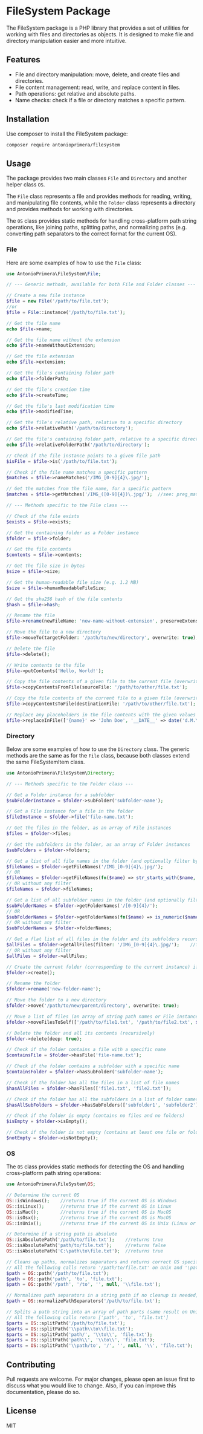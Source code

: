 # FileSystem Package

The FileSystem package is a PHP library that provides a set of utilities for working with files and directories
as objects. It is designed to make file and directory manipulation easier and more intuitive.

## Features

- File and directory manipulation: move, delete, and create files and directories.
- File content management: read, write, and replace content in files.
- Path operations: get relative and absolute paths.
- Name checks: check if a file or directory matches a specific pattern.

## Installation

Use composer to install the FileSystem package:

```bash
composer require antonioprimera/filesystem
```

## Usage

The package provides two main classes `File` and `Directory` and another helper class `OS`.

The `File` class represents a file and provides methods for reading, writing, and manipulating file contents,
while the `Folder` class represents a directory and provides methods for working with directories.

The `OS` class provides static methods for handling cross-platform path string operations, like joining paths,
splitting paths, and normalizing paths (e.g. converting path separators to the correct format for the current OS).

### File

Here are some examples of how to use the `File` class:

```php
use AntonioPrimera\FileSystem\File;

// --- Generic methods, available for both File and Folder classes ---

// Create a new file instance
$file = new File('/path/to/file.txt');
//or
$file = File::instance('/path/to/file.txt');

// Get the file name
echo $file->name;

// Get the file name without the extension
echo $file->nameWithoutExtension;

// Get the file extension
echo $file->extension;

// Get the file's containing folder path
echo $file->folderPath;

// Get the file's creation time
echo $file->createTime;

// Get the file's last modification time
echo $file->modifiedTime;

// Get the file's relative path, relative to a specific directory
echo $file->relativePath('/path/to/directory');

// Get the file's containing folder path, relative to a specific directory
echo $file->relativeFolderPath('/path/to/directory');

// Check if the file instance points to a given file path
$isFile = $file->is('/path/to/file.txt');

// Check if the file name matches a specific pattern
$matches = $file->nameMatches('/IMG_[0-9]{4}\.jpg/');

// Get the matches from the file name, for a specific pattern
$matches = $file->getMatches('/IMG_([0-9]{4})\.jpg/');  //see: preg_match for the return value

// --- Methods specific to the File class ---

// Check if the file exists
$exists = $file->exists;

// Get the containing folder as a Folder instance
$folder = $file->folder;

// Get the file contents
$contents = $file->contents;

// Get the file size in bytes
$size = $file->size;

// Get the human-readable file size (e.g. 1.2 MB)
$size = $file->humanReadableFileSize;

// Get the sha256 hash of the file contents
$hash = $file->hash;

// Rename the file
$file->rename(newFileName: 'new-name-without-extension', preserveExtension: true);

// Move the file to a new directory
$file->moveTo(targetFolder: '/path/to/new/directory', overwrite: true);

// Delete the file
$file->delete();

// Write contents to the file
$file->putContents('Hello, World!');

// Copy the file contents of a given file to the current file (overwriting the current file)
$file->copyContentsFromFile(sourceFile: '/path/to/other/file.txt');

// Copy the file contents of the current file to a given file (overwriting the target file)
$file->copyContentsToFile(destinationFile: '/path/to/other/file.txt');

// Replace any placeholders in the file contents with the given values
$file->replaceInFile(['{name}' => 'John Doe', '__DATE__' => date('d.M.Y')]);
```

### Directory

Below are some examples of how to use the `Directory` class. The generic methods are the same as for the `File` class,
because both classes extend the same FileSystemItem class.

```php
use AntonioPrimera\FileSystem\Directory;

// --- Methods specific to the Folder class ---

// Get a Folder instance for a subfolder
$subFolderInstance = $folder->subFolder('subfolder-name');

// Get a File instance for a file in the folder
$fileInstance = $folder->file('file-name.txt');

// Get the files in the folder, as an array of File instances
$files = $folder->files;

// Get the subfolders in the folder, as an array of Folder instances
$subFolders = $folder->folders;

// Get a list of all file names in the folder (and optionally filter by a pattern or using a callable)
$fileNames = $folder->getFileNames('/IMG_[0-9]{4}\.jpg/');
// OR
$fileNames = $folder->getFileNames(fn($name) => str_starts_with($name, 'IMG_'));
// OR without any filter
$fileNames = $folder->fileNames;

// Get a list of all subfolder names in the folder (and optionally filter by a pattern or using a callable)
$subFolderNames = $folder->getFolderNames('/[0-9]{4}/');
// OR
$subFolderNames = $folder->getFolderNames(fn($name) => is_numeric($name));
// OR without any filter
$subFolderNames = $folder->folderNames;

// Get a flat list of all files in the folder and its subfolders recursively, as an array of File instances
$allFiles = $folder->getAllFiles(filter: '/IMG_[0-9]{4}\.jpg/');    //filter by a pattern or using a callable
// OR without any filter
$allFiles = $folder->allFiles;

// Create the current folder (corresponding to the current instance) if it doesn't exist
$folder->create();

// Rename the folder
$folder->rename('new-folder-name');

// Move the folder to a new directory
$folder->move('/path/to/new/parent/directory', overwrite: true);

// Move a list of files (an array of string path names or File instances) to the folder
$folder->moveFilesToSelf(['/path/to/file1.txt', '/path/to/file2.txt', $fileInstance]);

// Delete the folder and all its contents (recursively)
$folder->delete(deep: true);

// Check if the folder contains a file with a specific name
$containsFile = $folder->hasFile('file-name.txt');

// Check if the folder contains a subfolder with a specific name
$containsFolder = $folder->hasSubFolder('subfolder-name');

// Check if the folder has all the files in a list of file names
$hasAllFiles = $folder->hasFiles(['file1.txt', 'file2.txt']);

// Check if the folder has all the subfolders in a list of folder names
$hasAllSubFolders = $folder->hasSubFolders(['subfolder1', 'subfolder2']);

// Check if the folder is empty (contains no files and no folders)
$isEmpty = $folder->isEmpty();

// Check if the folder is not empty (contains at least one file or folder)
$notEmpty = $folder->isNotEmpty();
```

### OS

The `OS` class provides static methods for detecting the OS and handling cross-platform path string operations:

```php
use AntonioPrimera\FileSystem\OS;

// Determine the current OS
OS::isWindows();    //returns true if the current OS is Windows
OS::isLinux();      //returns true if the current OS is Linux
OS::isMac();        //returns true if the current OS is MacOS
OS::isOsx();        //returns true if the current OS is MacOS
OS::isUnix();       //returns true if the current OS is Unix (Linux or MacOS)

// Determine if a string path is absolute
OS::isAbsolutePath('/path/to/file.txt');    //returns true
OS::isAbsolutePath('path/to/file.txt');     //returns false
OS::isAbsolutePath('C:\path\to\file.txt');  //returns true

// Cleans up paths, normalizes separators and returns correct OS specific paths
// All the following calls return '/path/to/file.txt' on Unix and '\path\to\file.txt' on Windows
$path = OS::path('/path/to/file.txt');
$path = OS::path('path', 'to', 'file.txt');
$path = OS::path('/path', '/to', '', null, '\\file.txt');

// Normalizes path separators in a string path if no cleanup is needed, returns '/path/to/file.txt' on Unix, '\path\to\file.txt' on Windows
$path = OS::normalizePathSeparators('/path/to/file.txt');

// Splits a path string into an array of path parts (same result on Unix and Windows)
// All the following calls return ['path', 'to', 'file.txt']
$parts = OS::splitPath('/path/to/file.txt');
$parts = OS::splitPath('\\path\\to\\file.txt');
$parts = OS::splitPath('path/', '\\to\\', 'file.txt');                  //works with mixed separators
$parts = OS::splitPath('path\\', '\\to\\', 'file.txt');                 //works with redundant separators
$parts = OS::splitPath('\\path/to', '/', '', null, '\\', 'file.txt');   //works with dirty paths
```

## Contributing

Pull requests are welcome. For major changes, please open an issue first to discuss what you would like to change.
Also, if you can improve this documentation, please do so.

## License

MIT
